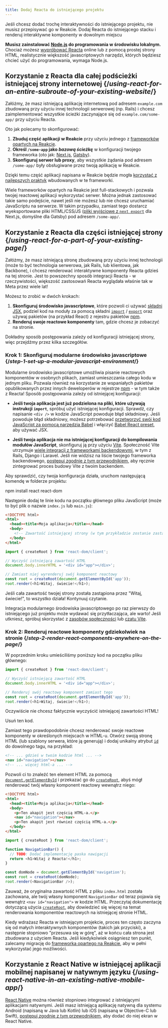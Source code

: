 ```yaml
---
title: Dodaj Reacta do istniejącego projektu
---
```


<Intro>

Jeśli chcesz dodać trochę interaktywności do istniejącego projektu, nie musisz przepisywać go w Reakcie. Dodaj Reacta do istniejącego stacku i renderuj interaktywne komponenty w dowolnym miejscu

</Intro>

<Note>

**Musisz zainstalować [Node.js](https://nodejs.org/en/) do programowania w środowisku lokalnym.** Chociaż możesz [wypróbować Reacta](/learn/installation#try-react) online lub z pomocą prostej strony HTML, realistycznie większość javascriptowych narzędzi, których będziesz chcieć użyć do programowania, wymaga Node.js.

</Note>

## Korzystanie z Reacta dla całej podścieżki istniejącej strony internetowej {/*using-react-for-an-entire-subroute-of-your-existing-website*/}

Załóżmy, że masz istniejącą aplikację internetową pod adresem `example.com` zbudowaną przy użyciu innej technologii serwerowej (np. Rails) i chcesz zaimplementować wszystkie ścieżki zaczynające się od `example.com/some-app/` przy użyciu Reacta.

Oto jak polecamy to skonfigurować:

1. **Zbuduj część aplikacji w Reakcie** przy użyciu jednego z [frameworków opartych na Reakcie](/learn/start-a-new-react-project).
2. **Określ `/some-app` jako *bazową ścieżkę*** w konfiguracji twojego frameworka (oto jak: [Next.js](https://nextjs.org/docs/api-reference/next.config.js/basepath), [Gatsby](https://www.gatsbyjs.com/docs/how-to/previews-deploys-hosting/path-prefix/)).
3. **Skonfiguruj serwer lub proxy**, aby wszystkie żądania pod adresem `/some-app/` były obsługiwane przez twoją aplikację w Reakcie.


Dzięki temu część aplikacji napisana w Reakcie będzie mogła [korzystać z najlepszych praktyk](/learn/start-a-new-react-project#can-i-use-react-without-a-framework) wbudowanych w te frameworki.

Wiele frameworków opartych na Reakcie jest full-stackowych i pozwala twojej reactowej aplikacji wykorzystać serwer. Można jednak zastosować takie samo podejście, nawet jeśli nie możesz lub nie chcesz uruchamiać JavaScriptu na serwerze. W takim przypadku, zamiast tego dostarcz wyeksportowane pliki HTML/CSS/JS ([pliki wyjściowe z `next export`](https://nextjs.org/docs/advanced-features/static-html-export) dla Next.js, domyślne dla Gatsby) pod adresem `/some-app/`.

## Korzystanie z Reacta dla części istniejącej strony {/*using-react-for-a-part-of-your-existing-page*/}

Załóżmy, że masz istniejącą stronę zbudowaną przy użyciu innej technologii (może to być technologia serwerowa, jak Rails, lub klientowa, jak Backbone), i chcesz renderować interaktywne komponenty Reacta gdzieś na tej stronie. Jest to powszechny sposób integracji Reacta - w rzeczywistości, większość zastosowań Reacta wyglądała właśnie tak w Meta przez wiele lat!

Możesz to zrobić w dwóch krokach:

1. **Skonfiguruj środowisko javascriptowe**, które pozwoli ci używać [składni JSX](/learn/writing-markup-with-jsx), podziel kod na moduły za pomocą składni [`import`](https://developer.mozilla.org/en-US/docs/Web/JavaScript/Reference/Statements/import) / [`export`](https://developer.mozilla.org/en-US/docs/Web/JavaScript/Reference/Statements/export) oraz używaj pakietów (na przykład React) z rejestru pakietów [npm](https://www.npmjs.com/).
2. **Renderuj swoje reactowe komponenty** tam, gdzie chcesz je zobaczyć na stronie.

Dokładny sposób postępowania zależy od konfiguracji istniejącej strony, więc przejdźmy przez kilka szczegółów.

### Krok 1: Skonfiguruj modularne środowisko javascriptowe {/*step-1-set-up-a-modular-javascript-environment*/}

Modularne środowisko javascriptowe umożliwia pisanie reactowych komponentów w osobnych plikach, zamiast umieszczania całego kodu w jednym pliku. Pozwala również na korzystanie ze wspaniałych pakietów opublikowanych przez innych deweloperów w rejestrze [npm](https://www.npmjs.com/) - w tym także z Reacta! Sposób postępowania zależy od istniejącej konfiguracji:

* **Jeśli twoja aplikacja jest już podzielona na pliki, które używają instrukcji `import`**, spróbuj użyć istniejącej konfiguracji. Sprawdź, czy napisanie `<div />` w kodzie JavaScript powoduje błąd składniowy. Jeśli powoduje błąd składniowy, możesz potrzebować [przetworzyć swój kod JavaScript za pomocą narzędzia Babel](https://babeljs.io/setup) i włączyć [Babel React preset](https://babeljs.io/docs/babel-preset-react), aby używać JSX.

* **Jeśli twoja aplikacja nie ma istniejącej konfiguracji do kompilowania modułów JavaScript**, skonfiguruj ją przy użyciu [Vite](https://vitejs.dev/). Społeczność Vite utrzymuje [wiele integracji z frameworkami backendowymi](https://github.com/vitejs/awesome-vite#integrations-with-backends), w tym z Rails, Django i Laravel. Jeśli nie widzisz na liście twojego frameworka backendowego, [postępuj zgodnie z tym przewodnikiem](https://github.com/vitejs/awesome-vite#integrations-with-backends), aby ręcznie zintegrować proces budowy Vite z twoim backendem.

Aby sprawdzić, czy twoja konfiguracja działa, uruchom następującą komendę w folderze projektu:

<TerminalBlock>
npm install react react-dom
</TerminalBlock>

Następnie dodaj te linie kodu na początku głównego pliku JavaScript (może to być plik o nazwie `index.js` lub `main.js`):

<Sandpack>

```html index.html hidden
<!DOCTYPE html>
<html>
  <head><title>Moja aplikacja</title></head>
  <body>
    <!-- Zawartość istniejącej strony (w tym przykładzie zostanie zastąpiona) -->
  </body>
</html>
```

```js index.js active
import { createRoot } from 'react-dom/client';

// Wyczyść istniejącą zawartość HTML
document.body.innerHTML = '<div id="app"></div>';

// Zamiast niej wyrenderuj swój komponent reactowy
const root = createRoot(document.getElementById('app'));
root.render(<h1>Witaj, świecie!</h1>);
```

</Sandpack>

Jeśli cała zawartość twojej strony została zastąpiona przez "Witaj, świecie!", to wszystko działa! Kontynuuj czytanie.

<Note>

Integracja modularnego środowiska javascriptowego po raz pierwszy do istniejącego już projektu może wydawać się przytłaczająca, ale warto! Jeśli utkniesz, spróbuj skorzystać z [zasobów społeczności](/community) lub [czatu Vite]((https://chat.vitejs.dev/)).

</Note>

### Krok 2: Renderuj reactowe komponenty gdziekolwiek na stronie {/*step-2-render-react-components-anywhere-on-the-page*/}

W poprzednim kroku umieściliśmy poniższy kod na początku pliku głównego:

```js
import { createRoot } from 'react-dom/client';

// Wyczyść istniejącą zawartość HTML
document.body.innerHTML = '<div id="app"></div>';

// Renderuj swój reactowy komponent zamiast tego
const root = createRoot(document.getElementById('app'));
root.render(<h1>Witaj, świecie!</h1>);
```

Oczywiście nie chcesz faktycznie wyczyścić istniejącej zawartości HTML!

Usuń ten kod.

Zamiast tego prawdopodobnie chcesz renderować swoje reactowe komponenty w określonych miejscach w HTML-u. Otwórz swoją stronę HTML (lub szablony serwera, które ją generują) i dodaj unikalny atrybut [`id`](https://developer.mozilla.org/en-US/docs/Web/HTML/Global_attributes/id) do dowolnego tagu, na przykład:

```html
<!-- ... gdzieś w twoim kodzie html ... -->
<nav id="navigation"></nav>
<!-- ... więcej html-a ... -->
```

Pozwoli ci to znaleźć ten element HTML za pomocą [`document.getElementById`](https://developer.mozilla.org/en-US/docs/Web/API/Document/getElementById) i przekazać go do [`createRoot`](/reference/react-dom/client/createRoot), abyś mógł renderować twój własny komponent reactowy wewnątrz niego:

<Sandpack>

```html index.html
<!DOCTYPE html>
<html>
  <head><title>Moja aplikacja</title></head>
  <body>
    <p>Ten akapit jest częścią HTML-a.</p>
    <nav id="navigation"></nav>
    <p>Ten akapit jest również częścią HTML-a.</p>
  </body>
</html>
```

```js index.js active
import { createRoot } from 'react-dom/client';

function NavigationBar() {
  // TODO: Dodać implementację paska nawigacji
  return <h1>Witaj z Reacta!</h1>;
}

const domNode = document.getElementById('navigation');
const root = createRoot(domNode);
root.render(<NavigationBar />);
```

</Sandpack>

Zauważ, że oryginalna zawartość HTML z pliku `index.html` została zachowana, ale twój własny komponent `NavigationBar` od teraz pojawia się wewnątrz `<nav id="navigation">` w kodzie HTML. Przeczytaj dokumentację dotyczącą użycia [`createRoot`](/reference/react-dom/client/createRoot#rendering-a-page-partially-built-with-react), aby dowiedzieć się więcej na temat renderowania komponentów reactowych na istniejącej stronie HTML.

Kiedy wdrażasz Reacta w istniejącym projekcie, proces ten często zaczyna się od małych interaktywnych komponentów (takich jak przyciski), a następnie stopniowo "przesuwa się w górę", aż w końcu cała strona jest zbudowana z użyciem Reacta. Jeśli kiedykolwiek osiągniesz ten punkt, zalecamy migrację do [frameworka opartego na Reakcie](/learn/start-a-new-react-project), aby w pełni wykorzystać jego możliwości.

## Korzystanie z React Native w istniejącej aplikacji mobilnej napisanej w natywnym języku {/*using-react-native-in-an-existing-native-mobile-app*/}

[React Native](https://reactnative.dev/) można również stopniowo integrować z istniejącymi aplikacjami natywnymi. Jeśli masz istniejącą aplikację natywną dla systemu Android (napisaną w Java lub Kotlin) lub iOS (napisaną w Objective-C lub Swift), [postępuj zgodnie z tym przewodnikiem](https://reactnative.dev/docs/integration-with-existing-apps), aby dodać do niej ekran w React Native.
